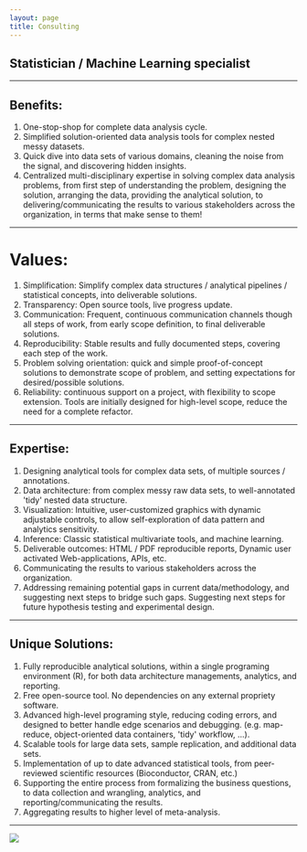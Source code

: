 ```yaml
---
layout: page
title: Consulting
---
```



## Statistician / Machine Learning specialist 
*** 


## Benefits:
1. One-stop-shop for complete data analysis cycle.  
2. Simplified solution-oriented data analysis tools for complex nested messy datasets.  
3. Quick dive into data sets of various domains, cleaning the noise from the signal, and discovering hidden insights.  
4. Centralized multi-disciplinary expertise in solving complex data analysis problems, from first step of understanding the problem, designing the solution, arranging the data, providing the analytical solution, to delivering/communicating the results to various stakeholders across the organization, in terms that make sense to them!   


***  


# Values:
1. Simplification: Simplify complex data structures / analytical pipelines / statistical concepts, into deliverable solutions.  
2. Transparency: Open source tools, live progress update.  
3. Communication: Frequent, continuous communication channels though all steps of work, from early scope definition, to final deliverable solutions.    
4. Reproducibility: Stable results and fully documented steps, covering each step of the work.  
5. Problem solving orientation: quick and simple proof-of-concept solutions to demonstrate scope of problem, and setting expectations for desired/possible solutions.  
6. Reliability: continuous support on a project, with flexibility to scope extension. Tools are initially designed for high-level scope, reduce the need for a complete refactor.  

***  



## Expertise:
1. Designing analytical tools for complex data sets, of multiple sources / annotations.    
2. Data architecture: from complex messy raw data sets, to well-annotated 'tidy' nested data structure.  
3. Visualization: Intuitive, user-customized graphics with dynamic adjustable controls, to allow self-exploration of data pattern and analytics sensitivity.    
4. Inference: Classic statistical multivariate tools, and machine learning.    
5. Deliverable outcomes: HTML / PDF reproducible reports, Dynamic user activated Web-applications, APIs, etc.  
6. Communicating the results to various stakeholders across the organization.
7. Addressing remaining potential gaps in current data/methodology, and suggesting next steps to bridge such gaps. Suggesting next steps for future hypothesis testing and experimental design. 

***  

## Unique Solutions:
1. Fully reproducible analytical solutions, within a single programing environment (R), for both data architecture managements, analytics, and reporting.  
2. Free open-source tool. No dependencies on any external propriety software.  
3. Advanced high-level programing style, reducing coding errors, and designed to better handle edge scenarios and debugging. (e.g. map-reduce, object-oriented data containers, 'tidy' workflow, ...).  
4. Scalable tools for large data sets, sample replication, and additional data sets.  
5. Implementation of up to date advanced statistical tools, from peer-reviewed scientific resources (Bioconductor, CRAN, etc.)  
6. Supporting the entire process from formalizing the business questions, to data collection and wrangling, analytics, and reporting/communicating the results.  
7. Aggregating results to higher level of meta-analysis.  


***  


<img src="https://drorberel.github.io/img/paradigmIII.jpg">
